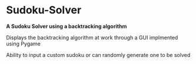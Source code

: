 # Sudoku-Solver
**A Sudoku Solver using a backtracking algorithm**

Displays the backtracking algorithm at work through a GUI implmented using Pygame

Ability to input a custom sudoku or can randomly generate one to be solved
